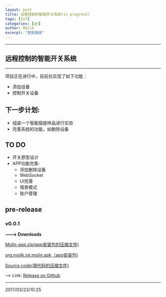 ```yaml
---
layout: post
title: 远程控制的智能开关系统(in progress)
tags: [IoT]
categories: [qt]
author: Moilk 
excerpt: "智能插座"
---
```


-------------------------------
## 远程控制的智能开关系统  
-------------------------------

项目正在进行中，目前仅实现了如下功能：  

- 添加设备  
- 控制开关设备  

## 下一步计划:  

- 组装一个智能插座样品进行实验  
- 完善系统的功能，如删除设备  

## TO DO  

- 开关原型设计  
- APP功能完善:  
	+ 添加删除设备  
	+ WebSocket  
	+ UI完善  
	+ 情景模式  
	+ 账户管理  

## pre-release  

### v0.0.1  

**---> Downloads**  

[Molin-app.zip(app安装包的压缩文件)](https://codeload.github.com/Moilk/Molin/zip/app)  

[org.moilk.iot.molin.apk（app安装包)](https://github.com/Moilk/Molin/releases/download/v0.0.1/org.moilk.iot.molin.apk)  

[Source code(源代码的压缩文件)](https://github.com/Moilk/Molin/archive/v0.0.1.zip)  
  
  
--> *Link:* [Release on Github](https://github.com/Moilk/Molin/releases)  

------------------------------
2017/03/23/10:25
